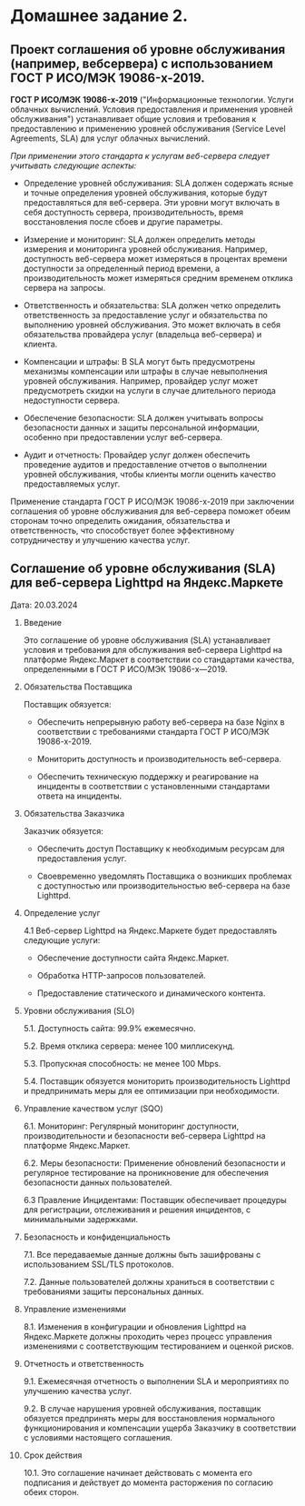 # Домашнее задание 2. 
## Проект соглашения об уровне обслуживания (например, вебсервера) с использованием ГОСТ Р ИСО/МЭК 19086-x-2019. 
**ГОСТ Р ИСО/МЭК 19086-x-2019** ("Информационные технологии. Услуги облачных вычислений. Условия предоставления и применения уровней обслуживания") устанавливает общие условия и требования к предоставлению и применению уровней обслуживания (Service Level Agreements, SLA) для услуг облачных вычислений.

*При применении этого стандарта к услугам веб-сервера следует учитывать следующие аспекты:*

* Определение уровней обслуживания: SLA должен содержать ясные и точные определения уровней обслуживания, которые будут предоставляться для веб-сервера. Эти уровни могут включать в себя доступность сервера, производительность, время восстановления после сбоев и другие параметры.

* Измерение и мониторинг: SLA должен определить методы измерения и мониторинга уровней обслуживания. Например, доступность веб-сервера может измеряться в процентах времени доступности за определенный период времени, а производительность может измеряться средним временем отклика сервера на запросы.

* Ответственность и обязательства: SLA должен четко определить ответственность за предоставление услуг и обязательства по выполнению уровней обслуживания. Это может включать в себя обязательства провайдера услуг (владельца веб-сервера) и клиента.

* Компенсации и штрафы: В SLA могут быть предусмотрены механизмы компенсации или штрафы в случае невыполнения уровней обслуживания. Например, провайдер услуг может предусмотреть скидки на услуги в случае длительного периода недоступности сервера.

* Обеспечение безопасности: SLA должен учитывать вопросы безопасности данных и защиты персональной информации, особенно при предоставлении услуг веб-сервера.

* Аудит и отчетность: Провайдер услуг должен обеспечить проведение аудитов и предоставление отчетов о выполнении уровней обслуживания, чтобы клиенты могли оценить качество предоставляемых услуг.

Применение стандарта ГОСТ Р ИСО/МЭК 19086-x-2019 при заключении соглашения об уровне обслуживания для веб-сервера поможет обеим сторонам точно определить ожидания, обязательства и ответственность, что способствует более эффективному сотрудничеству и улучшению качества услуг.

## Соглашение об уровне обслуживания (SLA) для веб-сервера Lighttpd на Яндекс.Маркете

Дата: 20.03.2024

1. Введение

    Это соглашение об уровне обслуживания (SLA) устанавливает условия и требования для обслуживания веб-сервера Lighttpd на платформе Яндекс.Маркет в соответствии со стандартами качества, определенными в ГОСТ Р ИСО/МЭК 19086-x—2019.
   
2. Обязательства Поставщика 

    Поставщик обязуется: 

    * Обеспечить непрерывную работу веб-сервера на базе Nginx в соответствии с требованиями стандарта ГОСТ Р ИСО/МЭК 19086-х-2019. 

    * Мониторить доступность и производительность веб-сервера. 

    * Обеспечить техническую поддержку и реагирование на инциденты в соответствии с установленными стандартами ответа на инциденты. 

3. Обязательства Заказчика 

    Заказчик обязуется: 

    * Обеспечить доступ Поставщику к необходимым ресурсам для предоставления услуг. 

    * Своевременно уведомлять Поставщика о возникших проблемах с доступностью или производительностью веб-сервера на базе Lighttpd.
       
4. Определение услуг

    4.1 Веб-сервер Lighttpd на Яндекс.Маркете будет предоставлять следующие услуги:

     * Обеспечение доступности сайта Яндекс.Маркет.

     * Обработка HTTP-запросов пользователей.
  
     * Предоставление статического и динамического контента.
  
5. Уровни обслуживания (SLO)

   5.1. Доступность сайта: 99.9% ежемесячно.

   5.2. Время отклика сервера: менее 100 миллисекунд.

   5.3. Пропускная способность: не менее 100 Mbps.

   5.4. Поставщик обязуется мониторить производительность Lighttpd и предпринимать меры для ее оптимизации при необходимости. 

6. Управление качеством услуг (SQO)

   6.1. Мониторинг: Регулярный мониторинг доступности, производительности и безопасности веб-сервера Lighttpd на платформе Яндекс.Маркет.

   6.2. Меры безопасности: Применение обновлений безопасности и регулярное тестирование на проникновение для обеспечения безопасности данных пользователей.

   6.3 Правление Инцидентами: Поставщик обеспечивает процедуры для регистрации, отслеживания и решения инцидентов, с минимальными задержками. 

7. Безопасность и конфиденциальность

   7.1. Все передаваемые данные должны быть зашифрованы с использованием SSL/TLS протоколов.

   7.2. Данные пользователей должны храниться в соответствии с требованиями защиты персональных данных.

8. Управление изменениями

   8.1. Изменения в конфигурации и обновления Lighttpd на Яндекс.Маркете должны проходить через процесс управления изменениями с соответствующим тестированием и оценкой рисков.

9. Отчетность и ответственность

    9.1. Ежемесячная отчетность о выполнении SLA и мероприятиях по улучшению качества услуг.

    9.2.  В случае нарушения уровней обслуживания, поставщик обязуется предпринять меры для восстановления нормального функционирования и компенсации ущерба Заказчику в соответствии с условиями настоящего соглашения.

10. Срок действия

    10.1. Это соглашение начинает действовать с момента его подписания и действует до момента расторжения по согласию обеих сторон.
